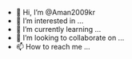 - 👋 Hi, I’m @Aman2009kr
- 👀 I’m interested in ...
- 🌱 I’m currently learning ...
- 💞️ I’m looking to collaborate on ...
- 📫 How to reach me ...

<!---
Aman2009kr/Aman2009kr is a ✨ special ✨ repository because its `README.md` (this file) appears on your GitHub profile.
You can click the Preview link to take a look at your changes.
--->
